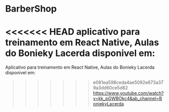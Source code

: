 # BarberShop
<<<<<<< HEAD
aplicativo para treinamento em React Native, Aulas do Bonieky Lacerda disponivel em:
=======
Aplicativo para treinamento em React Native, Aulas do Bonieky Lacerda disponivel em:
>>>>>>> e081ea598ceda4ae5092e673a379a3dd60ce5d82
https://www.youtube.com/watch?v=kk_pGWBOkc4&ab_channel=BoniekyLacerda
